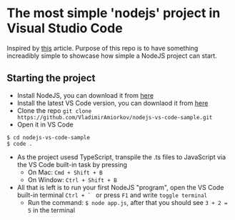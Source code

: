 # The most simple 'nodejs' project in Visual Studio Code

Inspired by [this](https://code.visualstudio.com/Docs/runtimes/nodejs) article. Purpose of this repo is to have something increadibly simple to showcase how simple a NodeJS project can start.

## Starting the project

- Install NodeJS, you can download it from [here](https://nodejs.org/en/download/)
- Install the latest VS Code version, you can downlaod it from [here](https://code.visualstudio.com/download)
- Clone the repo `git clone https://github.com/VladimirAmiorkov/nodejs-vs-code-sample.git`
- Open it in VS Code

```
$ cd nodejs-vs-code-sample
$ code .
```

- As the project usesd TypeScript, transpile the .ts files to JavaScript via the VS Code built-in task by pressing
	- On Mac: `Cmd + Shift + B`
	- On Window: `Ctrl + Shift + B`
- All that is left is to run your first NodeJS "program", open the VS Code built-in terminal ``Ctrl + ` `` or press `F1` and write `toggle terminal`
	- Run the command: `$ node app.js`, after that you should see `3 + 2 = 5` in the terminal 